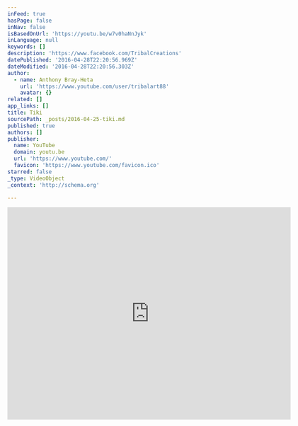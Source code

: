 ```yaml
---
inFeed: true
hasPage: false
inNav: false
isBasedOnUrl: 'https://youtu.be/w7v0haNnJyk'
inLanguage: null
keywords: []
description: 'https://www.facebook.com/TribalCreations'
datePublished: '2016-04-28T22:20:56.969Z'
dateModified: '2016-04-28T22:20:56.303Z'
author:
  - name: Anthony Bray-Heta
    url: 'https://www.youtube.com/user/tribalart88'
    avatar: {}
related: []
app_links: []
title: Tiki
sourcePath: _posts/2016-04-25-tiki.md
published: true
authors: []
publisher:
  name: YouTube
  domain: youtu.be
  url: 'https://www.youtube.com/'
  favicon: 'https://www.youtube.com/favicon.ico'
starred: false
_type: VideoObject
_context: 'http://schema.org'

---
```

<iframe src="https://cdn.embedly.com/widgets/media.html?src=https%3A%2F%2Fwww.youtube.com%2Fembed%2Fw7v0haNnJyk%3Ffeature%3Doembed&amp;url=https%3A%2F%2Fwww.youtube.com%2Fwatch%3Fv%3Dw7v0haNnJyk%26feature%3Dyoutu.be&amp;image=https%3A%2F%2Fi.ytimg.com%2Fvi%2Fw7v0haNnJyk%2Fhqdefault.jpg&amp;key=b7d04c9b404c499eba89ee7072e1c4f7&amp;type=text%2Fhtml&amp;schema=youtube" width="640" height="480" scrolling="no" frameborder="0" allowfullscreen="" style=""></iframe>